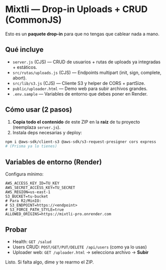 # Mixtli — Drop-in Uploads + CRUD (CommonJS)

Esto es un **paquete drop-in** para que no tengas que cablear nada a mano.

## Qué incluye
- `server.js` (CJS) — CRUD de usuarios + rutas de uploads ya integradas + estáticos.
- `src/rutas/uploads.js` (CJS) — Endpoints multipart (init, sign, complete, abort).
- `src/lib/s3.js` (CJS) — Cliente S3 y helper de CORS + partSize.
- `public/uploader.html` — Demo web para subir archivos grandes.
- `.env.sample` — Variables de entorno que debes poner en Render.

## Cómo usar (2 pasos)
1) **Copia todo el contenido** de este ZIP en la **raíz** de tu proyecto (reemplaza `server.js`).
2) Instala deps necesarias y deploy:
```bash
npm i @aws-sdk/client-s3 @aws-sdk/s3-request-presigner cors express
# (Prisma ya lo tienes)
```

## Variables de entorno (Render)
Configura mínimo:
```
AWS_ACCESS_KEY_ID=TU_KEY
AWS_SECRET_ACCESS_KEY=TU_SECRET
AWS_REGION=us-east-1
S3_BUCKET=tu-bucket
# Para R2/MinIO:
# S3_ENDPOINT=https://<endpoint>
# S3_FORCE_PATH_STYLE=true
ALLOWED_ORIGINS=https://mixtli-pro.onrender.com
```

## Probar
- Health: `GET /salud`
- Users CRUD: `POST/GET/PUT/DELETE /api/users` (como ya lo usas)
- Uploader web: `GET /uploader.html` → selecciona archivo → **Subir**

Listo. Si falta algo, dime y te rearmo el ZIP.

